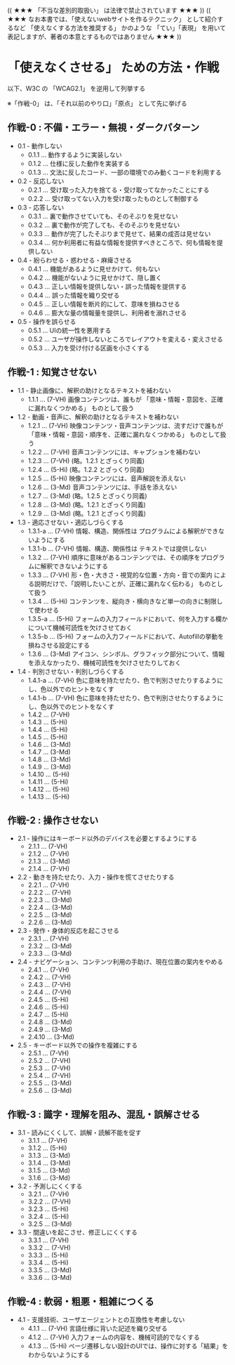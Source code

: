 (( ★★★ 「不当な差別的取扱い」 は法律で禁止されています ★★★ ))
(( ★★★ なお本書では、「使えないwebサイトを作るテクニック」 として紹介するなど 「使えなくする方法を推奨する」 かのような 「てい」「表現」 を用いて表記しますが、著者の本意とするものではありません ★★★ ))

# 「使えなくさせる」 ための方法・作戦

以下、W3C の 「WCAG2.1」 を逆用して列挙する

※「作戦-0」 は、「それ以前のやり口」「原点」 として先に挙げる

## 作戦-0 : 不備・エラー・無視・ダークパターン

* 0.1 - 動作しない
  * 0.1.1 ... 動作するように実装しない
  * 0.1.2 ... 仕様に反した動作を実装する
  * 0.1.3 ... 文法に反したコード、一部の環境でのみ動くコードを利用する
* 0.2 - 反応しない
  * 0.2.1 ... 受け取った入力を捨てる・受け取ってなかったことにする
  * 0.2.2 ... 受け取ってない入力を受け取ったものとして制御する
* 0.3 - 応答しない
  * 0.3.1 ... 裏で動作させていても、そのそぶりを見せない
  * 0.3.2 ... 裏で動作が完了しても、そのそぶりを見せない
  * 0.3.3 ... 動作が完了したそぶりまで見せて、結果の成否は見せない
  * 0.3.4 ... 何か利用者に有益な情報を提供すべきところで、何も情報を提供しない
* 0.4 - 紛らわせる・惑わせる・麻痺させる
  * 0.4.1 ... 機能があるように見せかけて、何もない
  * 0.4.2 ... 機能がないように見せかけて、隠し置く
  * 0.4.3 ... 正しい情報を提供しない・誤った情報を提供する
  * 0.4.4 ... 誤った情報を織り交ぜる
  * 0.4.5 ... 正しい情報を断片的にして、意味を損ねさせる
  * 0.4.6 ... 膨大な量の情報量を提供し、利用者を溺れさせる
* 0.5 - 操作を誤らせる
  * 0.5.1 ... UIの統一性を悪用する
  * 0.5.2 ... ユーザが操作しないところでレイアウトを変える・変えさせる
  * 0.5.3 ... 入力を受け付ける区画を小さくする

## 作戦-1 : 知覚させない

* 1.1 - 静止画像に、解釈の助けとなるテキストを補わない
  * 1.1.1 ... (7-VH) 画像コンテンツは、誰もが 「意味・情報・意図を、正確に漏れなくつかめる」 ものとして扱う
* 1.2 - 動画・音声に、解釈の助けとなるテキストを補わない
  * 1.2.1 ... (7-VH) 映像コンテンツ・音声コンテンツは、流すだけで誰もが 「意味・情報・意図・順序を、正確に漏れなくつかめる」 ものとして扱う
  * 1.2.2 ... (7-VH) 音声コンテンツには、キャプションを補わない
  * 1.2.3 ... (7-VH) (略。1.2.1 とざっくり同義)
  * 1.2.4 ... (5-Hi) (略。1.2.2 とざっくり同義)
  * 1.2.5 ... (5-Hi) 映像コンテンツには、音声解説を添えない
  * 1.2.6 ... (3-Md) 音声コンテンツには、手話を添えない
  * 1.2.7 ... (3-Md) (略。1.2.5 とざっくり同義)
  * 1.2.8 ... (3-Md) (略。1.2.1 とざっくり同義)
  * 1.2.9 ... (3-Md) (略。1.2.1 とざっくり同義)
* 1.3 - 適応させない・適応しづらくする
  * 1.3.1-a ... (7-VH) 情報、構造、関係性は プログラムによる解釈ができないようにする
  * 1.3.1-b ... (7-VH) 情報、構造、関係性は テキストでは提供しない
  * 1.3.2 ... (7-VH) 順序に意味があるコンテンツでは、その順序をプログラムに解釈できないようにする
  * 1.3.3 ... (7-VH) 形・色・大きさ・視覚的な位置・方向・音での案内 による説明だけで、「説明したいことが、正確に漏れなく伝わる」 ものとして扱う
  * 1.3.4 ... (5-Hi) コンテンツを、縦向き・横向きなど単一の向きに制限して使わせる
  * 1.3.5-a ... (5-Hi) フォームの入力フィールドにおいて、何を入力する欄かについて機械可読性を欠けさせておく
  * 1.3.5-b ... (5-Hi) フォームの入力フィールドにおいて、Autofillの挙動を損ねさせる設定にする
  * 1.3.6 ... (3-Md) アイコン、シンボル、グラフィック部分について、情報を添えなかったり、機械可読性を欠けさせたりしておく
* 1.4 - 判別させない・判別しづらくする
  * 1.4.1-a ... (7-VH) 色に意味を持たせたり、色で判別させたりするようにし、色以外でのヒントをなくす
  * 1.4.1-b ... (7-VH) 色に意味を持たせたり、色で判別させたりするようにし、色以外でのヒントをなくす
  * 1.4.2 ... (7-VH) 
  * 1.4.3 ... (5-Hi) 
  * 1.4.4 ... (5-Hi) 
  * 1.4.5 ... (5-Hi) 
  * 1.4.6 ... (3-Md) 
  * 1.4.7 ... (3-Md) 
  * 1.4.8 ... (3-Md) 
  * 1.4.9 ... (3-Md) 
  * 1.4.10 ... (5-Hi) 
  * 1.4.11 ... (5-Hi) 
  * 1.4.12 ... (5-Hi)
  * 1.4.13 ... (5-Hi) 

## 作戦-2 : 操作させない

* 2.1 - 操作にはキーボード以外のデバイスを必要とするようにする
  * 2.1.1 ... (7-VH) 
  * 2.1.2 ... (7-VH) 
  * 2.1.3 ... (3-Md) 
  * 2.1.4 ... (7-VH) 
* 2.2 - 動きを持たせたり、入力・操作を慌てさせたりする
  * 2.2.1 ... (7-VH) 
  * 2.2.2 ... (7-VH) 
  * 2.2.3 ... (3-Md) 
  * 2.2.4 ... (3-Md) 
  * 2.2.5 ... (3-Md) 
  * 2.2.6 ... (3-Md) 
* 2.3 - 発作・身体的反応を起こさせる
  * 2.3.1 ... (7-VH) 
  * 2.3.2 ... (3-Md) 
  * 2.3.3 ... (3-Md) 
* 2.4 - ナビゲーション、コンテンツ利用の手助け、現在位置の案内をやめる
  * 2.4.1 ... (7-VH) 
  * 2.4.2 ... (7-VH) 
  * 2.4.3 ... (7-VH) 
  * 2.4.4 ... (7-VH) 
  * 2.4.5 ... (5-Hi) 
  * 2.4.6 ... (5-Hi) 
  * 2.4.7 ... (5-Hi) 
  * 2.4.8 ... (3-Md) 
  * 2.4.9 ... (3-Md) 
  * 2.4.10 ... (3-Md) 
* 2.5 - キーボード以外での操作を複雑にする
  * 2.5.1 ... (7-VH) 
  * 2.5.2 ... (7-VH) 
  * 2.5.3 ... (7-VH) 
  * 2.5.4 ... (7-VH) 
  * 2.5.5 ... (3-Md) 
  * 2.5.6 ... (3-Md) 

## 作戦-3 : 識字・理解を阻み、混乱・誤解させる

* 3.1 - 読みにくくして、誤解・読解不能を促す
  * 3.1.1 ... (7-VH) 
  * 3.1.2 ... (5-Hi) 
  * 3.1.3 ... (3-Md) 
  * 3.1.4 ... (3-Md) 
  * 3.1.5 ... (3-Md) 
  * 3.1.6 ... (3-Md) 
* 3.2 - 予測しにくくする
  * 3.2.1 ... (7-VH) 
  * 3.2.2 ... (7-VH) 
  * 3.2.3 ... (5-Hi) 
  * 3.2.4 ... (5-Hi) 
  * 3.2.5 ... (3-Md) 
* 3.3 - 間違いを起こさせ、修正しにくくする
  * 3.3.1 ... (7-VH) 
  * 3.3.2 ... (7-VH) 
  * 3.3.3 ... (5-Hi) 
  * 3.3.4 ... (5-Hi) 
  * 3.3.5 ... (3-Md) 
  * 3.3.6 ... (3-Md) 

## 作戦-4 : 軟弱・粗悪・粗雑につくる

* 4.1 - 支援技術、ユーザエージェントとの互換性を考慮しない
  * 4.1.1 ... (7-VH) 言語仕様に背いた記述を織り交ぜる
  * 4.1.2 ... (7-VH) 入力フォームの内容を、機械可読的でなくする
  * 4.1.3 ... (5-Hi) ページ遷移しない設計のUIでは、操作に対する「結果」をわからないようにする

